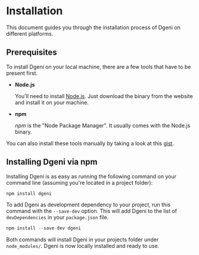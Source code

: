 # Installation

This document guides you through the installation process of Dgeni on different platforms.

## Prerequisites

To install Dgeni on your local machine, there are a few tools that have to be present first.

- **Node.js**

  You'll need to install [Node.js](http://nodejs.org). Just download the binary from the website and
  install it on your machine.

- **npm**

  *npm* is the "Node Package Manager". It usually comes with the Node.js binary.

You can also install these tools manually by taking a look at this [gist](https://gist.github.com/isaacs/579814).

## Installing Dgeni via npm

Installing Dgeni is as easy as running the following command on your command line (assuming you're
located in a project folder):

```js
npm install dgeni
```

To add Dgeni as development dependency to your project, run this command with the `--save-dev` option.
This will add Dgeni to the list of `devDependencies` in your `package.json` file.

```js
npm install --save-dev dgeni
```

Both commands will install Dgeni in your projects folder under `node_modules/`. Dgeni is now locally
installed and ready to use.
